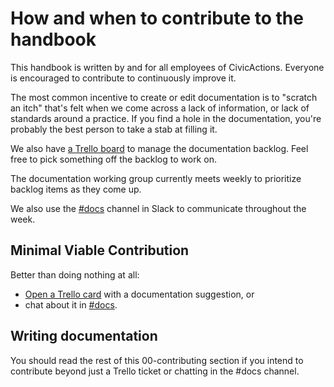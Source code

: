 # How and when to contribute to the handbook

This handbook is written by and for all employees of CivicActions. Everyone is encouraged to contribute to continuously improve it.

The most common incentive to create or edit documentation is to "scratch an itch" that's felt when we come across a lack of information, or lack of standards around a practice. If you find a hole in the documentation, you're probably the best person to take a stab at filling it.

We also have [a Trello board](https://trello.com/b/ZKx6l4bC/civicactions-documentation-project) to manage the documentation backlog. Feel free to pick something off the backlog to work on.

The documentation working group currently meets weekly to prioritize backlog items as they come up.

We also use the [#docs](https://civicactions.slack.com/messages/docs/) channel in Slack to communicate throughout the week.

## Minimal Viable Contribution

Better than doing nothing at all:

- [Open a Trello card](https://trello.com/b/ZKx6l4bC/civicactions-documentation-project) with a documentation suggestion, or
- chat about it in [#docs](https://civicactions.slack.com/messages/docs/).

## Writing documentation

You should read the rest of this 00-contributing section if you intend to contribute beyond just a Trello ticket or chatting in the #docs channel.
